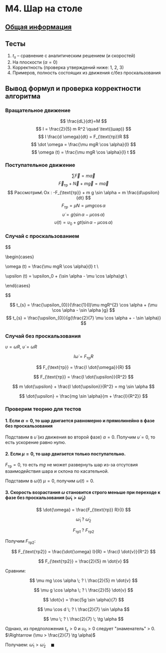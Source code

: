 # М4. Шар на столе

## [Общая информация](/labs/rolling_the_ball)

## Тесты

1. $t_s$ – сравнение с аналитическим решением (и скоростей)
2. На плоскости ($\alpha = 0$)
3. Корректность (проверка утверждений ниже: 1, 2, 3)
4. Примеров, полность состоящих из движения с/без проскальзования

## Вывод формул и проверка корректности алгоритма

### Вращательное движение

$$
\frac{dL}{dt}=M
$$
$$
I = \frac{2}{5} m R^2 \quad \text{(шар)}
$$
$$
I \frac{d \omega}{dt} = F_{\text{тр}}R
$$
$$
\dot \omega = \frac{\mu mgR \cos \alpha}{I}
$$
$$
\omega (t) = \frac{\mu mgR \cos \alpha}{I} t
$$

### Поступательное движение

$$
\sum\limits \vec F = m \vec a
$$
$$
\vec F_{\text{тр}}+\vec N + m \vec g = m \vec a
$$
$$
Рассмотрим\ Ox : -F_{\text{тр}} + m g \sin \alpha = m \frac{d\upsilon}{dt}
$$
$$F_{тр}=\mu N = \mu mg \cos \alpha$$
$$
\dot\upsilon = g(\sin \alpha - \mu \cos \alpha)
$$
$$
\upsilon(t) = \upsilon_0 + gt(\sin \alpha - \mu \cos \alpha)
$$

### Случай с проскальзованием

$$

\begin{cases}

\omega (t) = \frac{\mu mgR \cos \alpha}{I} t \\

\upsilon (t) = \upsilon_0 + (\sin \alpha - \mu \cos \alpha)gt \\

\end{cases}

$$

$$
t_{s} = \frac{\upsilon_{0}}{\frac{1}{I}\mu mgR^{2} \cos \alpha + (\mu \cos \alpha - \sin \alpha )g}
$$
$$
t_{s} = \frac{\upsilon_{0}}{g(\frac{2}{7} \mu  \cos \alpha + - \sin \alpha)}
$$

### Случай без проскальзования
$\upsilon = \omega R, \ \dot\upsilon = \dot\omega R$

$$
I \dot{\omega} = F_{\text{тр}} R
$$

$$
F_{\text{тр}} = \frac{I \dot{\omega}}{R}
$$

$$
F_{\text{тр}} = \frac{I \dot{\upsilon}}{R^2}
$$

$$
m \dot{\upsilon} + \frac{I \dot{\upsilon}}{R^2} = mg \sin \alpha
$$

$$
\dot{\upsilon} = \frac{mg \sin \alpha}{m + \frac{I}{R^2}}
$$

### Проверим теорию для тестов

#### 1. Если $\alpha = 0$, то шар двигается равномерно и прямолинейно в фазе без проскальзования

Подставим в $\dot\upsilon$ (из движения во второй фазе) $\alpha = 0$. Получим $\dot\upsilon = 0$, то есть ускорение равно нулю.

#### 2. Если $\mu = 0$, то шар двигается только поступательно.

$F_{\text{тр}} = 0$, то есть $mg$ не может развернуть шар из-за отсутсвия взаимодействия шара и склона по касательной.

Подставим в $\omega(t) \ \mu=0$, получим $\omega(t) = 0$.

#### 3. Скорость возрастания $\omega$ становится строго меньше при переходе к фазе без проскальзования ($\dot\omega_1 > \dot\omega_2$)

$$
\dot{\omega} = \frac{F_{\text{тр}} R}{I}
$$

$$
\dot\omega_1 \; ? \ \dot\omega_2
$$

$$
F_{\text{тр1}} \; ? \ F_{\text{тр2}}
$$

Получим $F_{\text{тр2}}$:

$$
F_{\text{тр2}} = \frac{\dot{\omega} I}{R} = \frac{I \dot{v}}{R^2}
$$

$$
F_{\text{тр2}} = \frac{2}{5} m \dot{v}
$$

Сравним:

$$
\mu mg \cos \alpha \; ? \ \frac{2}{5} m \dot{v}
$$

$$
\mu g \cos \alpha \; ? \ \frac{2}{5} \dot{v}
$$


$$
\dot{v} = \frac{5g \sin \alpha}{7}
$$

$$
\mu \cos d \; ? \ \frac{2}{7} \sin \alpha
$$

$$
\mu \; ? \ \frac{2}{7} \; \tg \alpha
$$

Однако, из предположения $t_{s} > 0$ и $\upsilon_0 > 0$ следует "знаменатель" > 0. $\Rightarrow (\mu > \frac{2}{7} \tg \alpha)$

Получаем: $\dot\omega_1 > \dot\omega_2 \quad \blacksquare$

